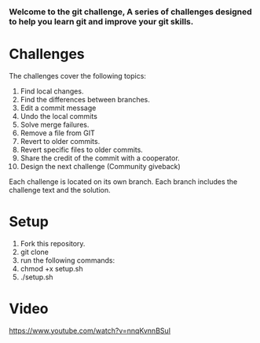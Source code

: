### Welcome to the git challenge, A series of challenges designed to help you learn git and improve your git skills.

# Challenges
The challenges cover the following topics:
1. Find local changes.
2. Find the differences between branches.
3. Edit a commit message
4. Undo the local commits
5. Solve merge failures.
6. Remove a file from GIT 
7. Revert to older commits.
8. Revert specific files to older commits.
9. Share the credit of the commit with a cooperator.
10. Design the next challenge (Community giveback)

Each challenge is located on its own branch.
Each branch includes the challenge text and the solution.

# Setup

1. Fork this repository.
2. git clone <your forked URL here>
3. run the following commands:
4. chmod +x setup.sh
5. ./setup.sh

# Video
https://www.youtube.com/watch?v=nnqKvnnBSuI



